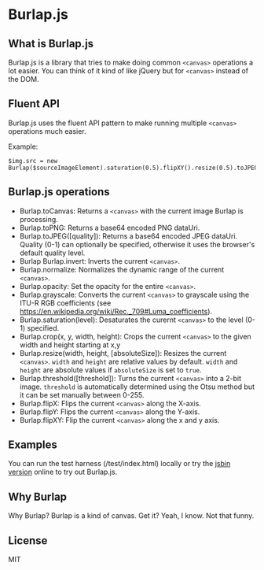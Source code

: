 # Burlap.js

## What is Burlap.js
  Burlap.js is a library that tries to make doing common `<canvas>` operations a lot easier. 
  You can think of it kind of like jQuery but for `<canvas>` instead of the DOM.

## Fluent API
  Burlap.js uses the fluent API pattern to make running multiple `<canvas>
  ` operations much easier.

  Example:

    $img.src = new Burlap($sourceImageElement).saturation(0.5).flipXY().resize(0.5).toJPEG(0.8);

## Burlap.js operations
* Burlap.toCanvas: Returns a `<canvas>` with the current image Burlap is processing.
* Burlap.toPNG: Returns a base64 encoded PNG dataUri.
* Burlap.toJPEG([quality]): Returns a base64 encoded JPEG dataUri. Quality (0-1) can optionally be specified, otherwise it uses the browser's default quality level.
* Burlap Burlap.invert: Inverts the current `<canvas>`.
* Burlap.normalize: Normalizes the dynamic range of the current `<canvas>`.
* Burlap.opacity: Set the opacity for the entire `<canvas>`.
* Burlap.grayscale: Converts the current `<canvas>` to grayscale using the ITU-R RGB coefficients (see https://en.wikipedia.org/wiki/Rec._709#Luma_coefficients).
* Burlap.saturation(level): Desaturates the curernt `<canvas>` to the level (0-1) specified.
* Burlap.crop(x, y, width, height): Crops the current `<canvas>` to the given width and height starting at x,y 
* Burlap.resize(width, height, [absoluteSize]): Resizes the current `<canvas>`. `width` and `height` are relative values by default. `width` and `height` are absolute values if `absoluteSize` is set to `true`.
* Burlap.threshold([threshold]): Turns the current `<canvas>` into a 2-bit image. `threshold` is automatically determined using the Otsu method but it can be set manually between 0-255.
* Burlap.flipX: Flips the current `<canvas>` along the X-axis.
* Burlap.flipY: Flips the current `<canvas>` along the Y-axis.
* Burlap.flipXY: Flip the current `<canvas>` along the x and y axis.

## Examples
You can run the test harness (/test/index.html) locally or try the [jsbin version](https://output.jsbin.com/zikani/) online to try out Burlap.js.

## Why Burlap
Why Burlap? Burlap is a kind of canvas. Get it? Yeah, I know. Not that funny.

## License
MIT